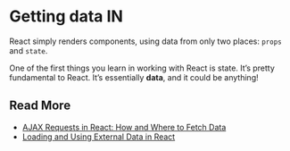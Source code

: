 # Getting data IN

React simply renders components, using data from only two places: `props` and `state`.

One of the first things you learn in working with React is state. It’s pretty fundamental to React. It’s essentially **data**, and it could be anything!


Read More
---
- [AJAX Requests in React: How and Where to Fetch Data](https://daveceddia.com/ajax-requests-in-react/)
- [Loading and Using External Data in React](http://mediatemple.net/blog/tips/loading-and-using-external-data-in-react/)